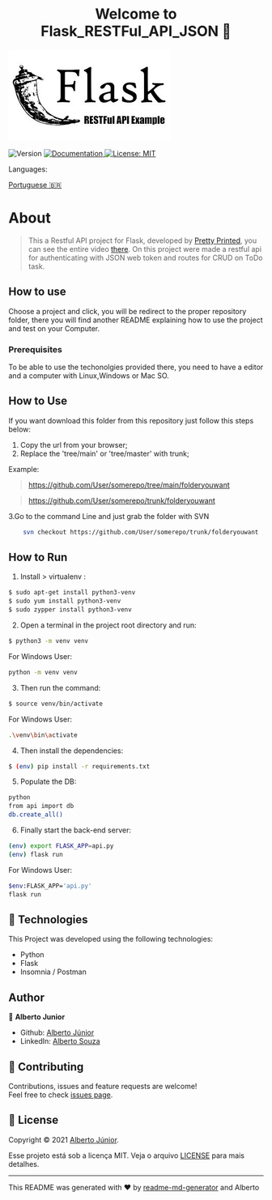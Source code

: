 <h1 align="center">Welcome to Flask_RESTFul_API_JSON 👋</h1>

![home](./images/cover.jpg)

<p>
  <img alt="Version" src="https://img.shields.io/badge/version-Adding Readme -blue.svg?cacheSeconds=2592000" />
  <a href="On Test" target="_blank">
    <img alt="Documentation" src="https://img.shields.io/badge/documentation-yes-brightgreen.svg" />
  </a>
  <a href="<img alt=&#34;GitHub&#34; src=&#34;https://img.shields.io/github/license/wayfiding/ROCKETSEAT?color=MIT&logo=MIT&logoColor=MIT&#34;>" target="_blank">
    <img alt="License: MIT" src="https://img.shields.io/badge/License-MIT-yellow.svg" />
  </a>
</p>

</div>

<div>
Languages:

[Portuguese :brazil:](README-ptbr.md)

</div>
</div>

# About
> This a Restful API project for Flask, developed by [Pretty Printed](https://prettyprinted.com/), you can see the entire video [there](https://www.youtube.com/watch?v=WxGBoY5iNXY&ab_channel=PrettyPrinted). On this project were made a restful api for authenticating with JSON web token and routes for CRUD on  ToDo task.

## How to use

Choose a project and click, you will be redirect to the proper repository folder, there you will find another README explaining how to use the project and test on your Computer.

### **Prerequisites**
To be able to use the techonolgies provided there, you need to have a editor and a computer with Linux,Windows or Mac SO. 


## How to Use
If you want download this folder from this repository just follow this steps below:


1. Copy the url from your browser;
2. Replace the 'tree/main' or 'tree/master' with trunk;

Example: 
> https://github.com/User/somerepo/tree/main/folderyouwant
 
> https://github.com/User/somerepo/trunk/folderyouwant 

3.Go to the command Line and just grab the folder with SVN

```sh
    svn checkout https://github.com/User/somerepo/trunk/folderyouwant 
```

## How to Run
1. Install > virtualenv :


```sh
$ sudo apt-get install python3-venv
$ sudo yum install python3-venv
$ sudo zypper install python3-venv
```

2. Open a terminal in the project root directory and run:

```sh
$ python3 -m venv venv
```
For Windows User:
```sh
python -m venv venv
```
3. Then run the command:

```sh
$ source venv/bin/activate
```
For Windows User:
```sh
.\venv\bin\activate
```

4. Then install the dependencies:

```sh
$ (env) pip install -r requirements.txt
```
5. Populate the DB: 
```sh
python
from api import db
db.create_all()
```

6. Finally start the back-end server:
   
```sh
(env) export FLASK_APP=api.py
(env) flask run
```
For Windows User:
```sh
$env:FLASK_APP='api.py'
flask run
```
## 🚀 Technologies
This Project was developed using the following technologies:



- Python
- Flask
- Insomnia / Postman




## Author

👤 **Alberto Junior**

* Github: [Alberto Júnior](https://github.com/wayfiding)
* LinkedIn: [Alberto Souza](https://linkedin.com/in/alberto-souza)
  
## 🤝 Contributing

Contributions, issues and feature requests are welcome!<br />Feel free to check [issues page](Teste). 

## 📝 License
Copyright © 2021 [Alberto Júnior](https://github.com/Wayfiding).<br />

Esse projeto está sob a licença MIT. Veja o arquivo [LICENSE](../LICENSE) para mais detalhes.

***
This README was generated with ❤️ by [readme-md-generator](https://github.com/kefranabg/readme-md-generator) and Alberto
